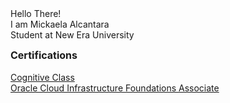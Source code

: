 <!DOCTYPE html>
<html>
<head>
Hello There! <br>
</head>

<body>
 I am Mickaela Alcantara <br>
Student at New Era University

  <b style="font-size: 16px;"> Certifications </b> <br> <br>
<a href="https://courses.cognitiveclass.ai/certificates/5aa8c59150ca40ea9089a6cc4fba13ad"> Cognitive Class </a> <br>
<a href="https://catalog-education.oracle.com/ords/certview/sharebadge?id=DE393F694DC7A03DB4DDDDADA17B0F99B9D20711E876B4B7292DC004AFABBEC4"> Oracle Cloud Infrastructure Foundations Associate </a>
</body>

</html>




